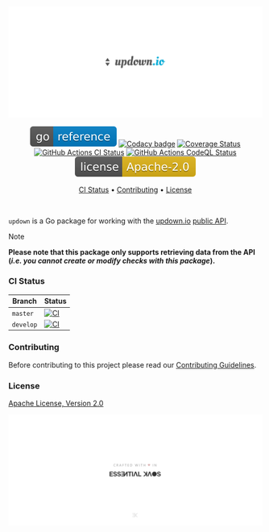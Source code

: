 <p align="center"><a href="#readme"><img src=".github/images/card.svg"/></a></p>

<p align="center">
  <a href="https://kaos.sh/g/updown"><img src=".github/images/godoc.svg"/></a>
  <a href="https://kaos.sh/y/updown"><img src="https://kaos.sh/y/4f16987e540642958b345e5d8f4b5b1b.svg" alt="Codacy badge" /></a>
  <a href="https://kaos.sh/c/updown"><img src="https://kaos.sh/c/updown.svg" alt="Coverage Status" /></a>
  <a href="https://kaos.sh/w/updown/ci"><img src="https://kaos.sh/w/updown/ci.svg" alt="GitHub Actions CI Status" /></a>
  <a href="https://kaos.sh/w/updown/codeql"><img src="https://kaos.sh/w/updown/codeql.svg" alt="GitHub Actions CodeQL Status" /></a>
  <a href="#license"><img src=".github/images/license.svg"/></a>
</p>

<p align="center"><a href="#ci-status">CI Status</a> • <a href="#contributing">Contributing</a> • <a href="#license">License</a></p>

<br/>

`updown` is a Go package for working with the [updown.io](https://updown.io) [public API](https://updown.io/api).

> [!NOTE]
> **Please note that this package only supports retrieving data from the API (_i.e. you cannot create or modify checks with this package_).**

### CI Status

| Branch | Status |
|--------|----------|
| `master` | [![CI](https://kaos.sh/w/updown/ci.svg?branch=master)](https://kaos.sh/w/updown/ci?query=branch:master) |
| `develop` | [![CI](https://kaos.sh/w/updown/ci.svg?branch=develop)](https://kaos.sh/w/updown/ci?query=branch:develop) |

### Contributing

Before contributing to this project please read our [Contributing Guidelines](https://github.com/essentialkaos/contributing-guidelines#contributing-guidelines).

### License

[Apache License, Version 2.0](http://www.apache.org/licenses/LICENSE-2.0)

<p align="center"><a href="https://kaos.dev"><img src="https://raw.githubusercontent.com/essentialkaos/.github/refs/heads/master/images/ekgh.svg"/></a></p>
